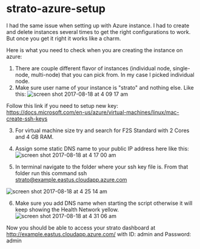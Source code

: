 # strato-azure-setup

I had the same issue when setting up with Azure instance. I had to create and delete instances several times to get the right configurations to work. But once you get it right it works like a charm.

Here is what you need to check when you are creating the instance on azure:
1. There are couple different flavor of instances (individual node, single-node, multi-node) that you can pick from. In my case I picked individual node.
2. Make sure user name of your instance is "strato" and nothing else. Like this:
![screen shot 2017-08-18 at 4 09 17 am](https://user-images.githubusercontent.com/12634462/29450091-4da52da2-83cb-11e7-97bf-fb0132a7659c.png)

Follow this link if you need to setup new key: https://docs.microsoft.com/en-us/azure/virtual-machines/linux/mac-create-ssh-keys

3. For virtual machine size try and search for F2S Standard with 2 Cores and 4 GB RAM.
4. Assign some static DNS name to your public IP address here like this:
![screen shot 2017-08-18 at 4 17 00 am](https://user-images.githubusercontent.com/12634462/29450294-2881794e-83cc-11e7-8838-aa08e8afb20d.png)

5. In terminal navigate to the folder where your ssh key file is. From that folder run this command ssh strato@example.eastus.cloudapp.azure.com

![screen shot 2017-08-18 at 4 25 14 am](https://user-images.githubusercontent.com/12634462/29450605-493753ec-83cd-11e7-8ae3-9425f46b0494.png)

6. Make sure you add DNS name when starting the script otherwise it will keep showing the Health Network yellow.
![screen shot 2017-08-18 at 4 31 06 am](https://user-images.githubusercontent.com/12634462/29450978-dfe9f014-83ce-11e7-9d58-da7c8d046d4f.png)

Now you should be able to access your strato dashboard at http://example.eastus.cloudapp.azure.com/
with ID: admin and Password: admin
